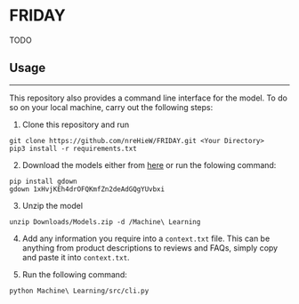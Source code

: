 # FRIDAY

TODO



## Usage
-----
This repository also provides a command line interface for the model. To do so on your local machine, carry out the following steps:

1. Clone this repository and run 
```
git clone https://github.com/nreHieW/FRIDAY.git <Your Directory>
pip3 install -r requirements.txt
```

2. Download the models either from [here](https://drive.google.com/file/d/1xHvjKEh4drOFQKmfZn2deAdGQgYUvbxi/view?usp=share_link) or run the folowing command:
```
pip install gdown
gdown 1xHvjKEh4drOFQKmfZn2deAdGQgYUvbxi
```

3. Unzip the model 
```
unzip Downloads/Models.zip -d /Machine\ Learning
```

4. Add any information you require into a `context.txt` file. This can be anything from product descriptions to reviews and FAQs, simply copy and paste it into `context.txt`. 

5. Run the following command:
```
python Machine\ Learning/src/cli.py
```
